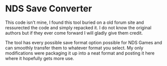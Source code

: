 NDS Save Converter
===================
This code isn't mine, I found this tool buried on a old forum site and ressurected the code and simply repacked it.
I do not know the original authors but if they ever come forward I will gladly give them credit.

The tool has every possible save format option possible for NDS Games and can smoothly transfer them to whatever format you select.
My only modifications were packaging it up into a neat format and posting it here where it hopefully gets more use.
